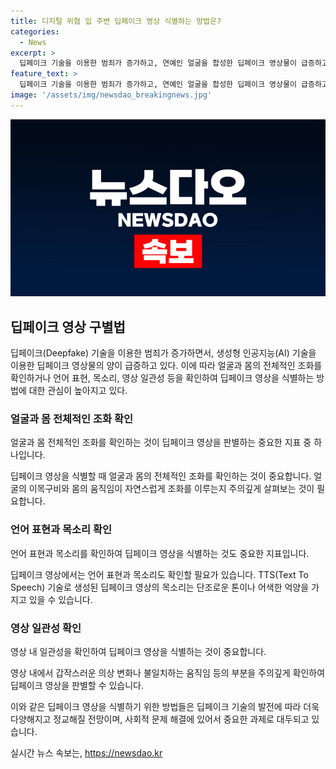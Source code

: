 ```yaml
---
title: 디지털 위협 입 주변 딥페이크 영상 식별하는 방법은?
categories:
  - News
excerpt: >
  딥페이크 기술을 이용한 범죄가 증가하고, 연예인 얼굴을 합성한 딥페이크 영상물이 급증하고 있다. 유명인들 뿐만 아니라 일반인에게도 피해가 확대되고 있어 방송통신심의위원회와 소속사들이 강력한 대응을 요구하고 있다. 해외에서도 딥페이크 피해가 이어지고 있는 가운데, 생성형 AI 영상을 구별하는 방법에 대한 관심이 높아지고 있다. 딥페이크 특유의 어색함, 목소리와 입 모양의 일치 여부, 손가락, 발가락 개수 등을 확인하는 방법으로 딥페이크와 정상 영상을 구별할 수 있다.
feature_text: >
  딥페이크 기술을 이용한 범죄가 증가하고, 연예인 얼굴을 합성한 딥페이크 영상물이 급증하고 있다. 유명인들 뿐만 아니라 일반인에게도 피해가 확대되고 있어 방송통신심의위원회와 소속사들이 강력한 대응을 요구하고 있다. 해외에서도 딥페이크 피해가 이어지고 있는 가운데, 생성형 AI 영상을 구별하는 방법에 대한 관심이 높아지고 있다. 딥페이크 특유의 어색함, 목소리와 입 모양의 일치 여부, 손가락, 발가락 개수 등을 확인하는 방법으로 딥페이크와 정상 영상을 구별할 수 있다.
image: '/assets/img/newsdao_breakingnews.jpg'
---
```


<p><img src="/assets/img/newsdao_breakingnews.jpg" alt="firstkoreanews 속보" /></p>

<h2 data-ke-size="size26">딥페이크 영상 구별법</h2>

<p data-ke-size="size16"></p>

<p>딥페이크(Deepfake) 기술을 이용한 범죄가 증가하면서, 생성형 인공지능(AI) 기술을 이용한 딥페이크 영상물의 양이 급증하고 있다. 이에 따라 얼굴과 몸의 전체적인 조화를 확인하거나 언어 표현, 목소리, 영상 일관성 등을 확인하여 딥페이크 영상을 식별하는 방법에 대한 관심이 높아지고 있다. </p>

<h3>얼굴과 몸 전체적인 조화 확인</h3>

<p data-ke-size="size16">얼굴과 몸 전체적인 조화를 확인하는 것이 딥페이크 영상을 판별하는 중요한 지표 중 하나입니다.</p>

<p>딥페이크 영상을 식별할 때 얼굴과 몸의 전체적인 조화를 확인하는 것이 중요합니다. 얼굴의 이목구비와 몸의 움직임이 자연스럽게 조화를 이루는지 주의깊게 살펴보는 것이 필요합니다.</p>

<h3>언어 표현과 목소리 확인</h3>

<p data-ke-size="size16">언어 표현과 목소리를 확인하여 딥페이크 영상을 식별하는 것도 중요한 지표입니다.</p>

<p>딥페이크 영상에서는 언어 표현과 목소리도 확인할 필요가 있습니다. TTS(Text To Speech) 기술로 생성된 딥페이크 영상의 목소리는 단조로운 톤이나 어색한 억양을 가지고 있을 수 있습니다.</p>

<h3>영상 일관성 확인</h3>

<p data-ke-size="size16">영상 내 일관성을 확인하여 딥페이크 영상을 식별하는 것이 중요합니다.</p>

<p>영상 내에서 갑작스러운 의상 변화나 불일치하는 움직임 등의 부분을 주의깊게 확인하여 딥페이크 영상을 판별할 수 있습니다.</p>

<p>이와 같은 딥페이크 영상을 식별하기 위한 방법들은 딥페이크 기술의 발전에 따라 더욱 다양해지고 정교해질 전망이며, 사회적 문제 해결에 있어서 중요한 과제로 대두되고 있습니다.</p>
실시간 뉴스 속보는, <a href="https://newsdao.kr" rel="dofollow">https://newsdao.kr</a>


